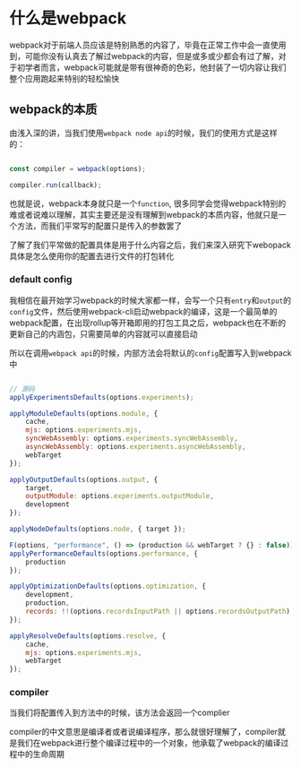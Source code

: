 # 什么是webpack

webpack对于前端人员应该是特别熟悉的内容了，毕竟在正常工作中会一直使用到，可能你没有认真去了解过webpack的内容，但是或多或少都会有过了解，对于初学者而言，webpack可能就是带有很神奇的色彩，他封装了一切内容让我们整个应用跑起来特别的轻松愉快

## webpack的本质

由浅入深的讲，当我们使用`webpack node api`的时候，我们的使用方式是这样的：

```javascript

const compiler = webpack(options);

compiler.run(callback);

```

也就是说，webpack本身就只是一个`function`, 很多同学会觉得webpack特别的难或者说难以理解，其实主要还是没有理解到webpack的本质内容，他就只是一个方法，而我们平常写的配置只是传入的参数罢了

了解了我们平常做的配置具体是用于什么内容之后，我们来深入研究下webopack具体是怎么使用你的配置去进行文件的打包转化

### default config

我相信在最开始学习webpack的时候大家都一样，会写一个只有`entry`和`output`的`config`文件，然后使用webpack-cli启动webpack的编译，这是一个最简单的webpack配置，在出现rollup等开箱即用的打包工具之后，webpack也在不断的更新自己的内涵包，只需要简单的内容就可以直接启动

所以在调用`webpack api`的时候，内部方法会将默认的`config`配置写入到webpack中

```javascript

// 源码
applyExperimentsDefaults(options.experiments);

applyModuleDefaults(options.module, {
    cache,
    mjs: options.experiments.mjs,
    syncWebAssembly: options.experiments.syncWebAssembly,
    asyncWebAssembly: options.experiments.asyncWebAssembly,
    webTarget
});

applyOutputDefaults(options.output, {
    target,
    outputModule: options.experiments.outputModule,
    development
});

applyNodeDefaults(options.node, { target });

F(options, "performance", () => (production && webTarget ? {} : false));
applyPerformanceDefaults(options.performance, {
    production
});

applyOptimizationDefaults(options.optimization, {
    development,
    production,
    records: !!(options.recordsInputPath || options.recordsOutputPath)
});

applyResolveDefaults(options.resolve, {
    cache,
    mjs: options.experiments.mjs,
    webTarget
});

```

### compiler

当我们将配置传入到方法中的时候，该方法会返回一个complier

compiler的中文意思是编译者或者说编译程序，那么就很好理解了，compiler就是我们在webpack进行整个编译过程中的一个对象，他承载了webpack的编译过程中的生命周期
